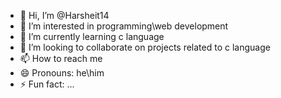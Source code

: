 - 👋 Hi, I’m @Harsheit14
- 👀 I’m interested in programming\web development
- 🌱 I’m currently learning c language 
- 💞️ I’m looking to collaborate on projects related to c language
- 📫 How to reach me 
- 😄 Pronouns: he\him
- ⚡ Fun fact: ...

<!---
Harsheit14/Harsheit14 is a ✨ special ✨ repository because its `README.md` (this file) appears on your GitHub profile.
You can click the Preview link to take a look at your changes.
--->
